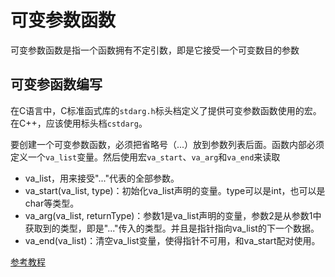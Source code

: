 # 可变参数函数

可变参数函数是指一个函数拥有不定引数，即是它接受一个可变数目的参数

## 可变参函数编写

在C语言中，C标准函式库的`stdarg.h`标头档定义了提供可变参数函数使用的宏。在C++，应该使用标头档`cstdarg`。

要创建一个可变参数函数，必须把省略号（...）放到参数列表后面。函数内部必须定义一个`va_list`变量。然后使用宏`va_start`、`va_arg`和`va_end`来读取

- va_list，用来接受"..."代表的全部参数。
- va_start(va_list, type)：初始化va_list声明的变量。type可以是int，也可以是char等类型。
- va_arg(va_list, returnType)：参数1是va_list声明的变量，参数2是从参数1中获取到的类型，即是"..."传入的类型。并且是指针指向va_list的下一个数据。
- va_end(va_list)：清空va_list变量，使得指针不可用，和va_start配对使用。

[参考教程](https://blog.csdn.net/qq_16628781/article/details/72717008)

